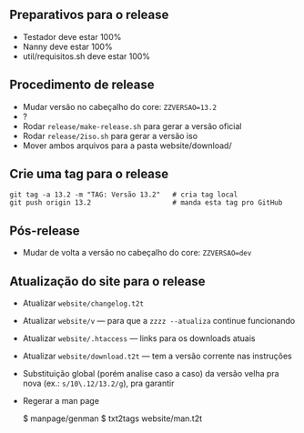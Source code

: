 
## Preparativos para o release

- Testador deve estar 100%
- Nanny deve estar 100%
- util/requisitos.sh deve estar 100%


## Procedimento de release

- Mudar versão no cabeçalho do core: `ZZVERSAO=13.2`
- ?
- Rodar `release/make-release.sh` para gerar a versão oficial
- Rodar `release/2iso.sh` para gerar a versão iso
- Mover ambos arquivos para a pasta website/download/


## Crie uma tag para o release

    git tag -a 13.2 -m "TAG: Versão 13.2"   # cria tag local
    git push origin 13.2                    # manda esta tag pro GitHub


## Pós-release

- Mudar de volta a versão no cabeçalho do core: `ZZVERSAO=dev`


## Atualização do site para o release

- Atualizar `website/changelog.t2t`
- Atualizar `website/v` — para que a `zzzz --atualiza` continue funcionando
- Atualizar `website/.htaccess` — links para os downloads atuais
- Atualizar `website/download.t2t` — tem a versão corrente nas instruções
- Substituição global (porém analise caso a caso) da versão velha pra nova (ex.: `s/10\.12/13.2/g`), pra garantir
- Regerar a man page

    $ manpage/genman
    $ txt2tags website/man.t2t

